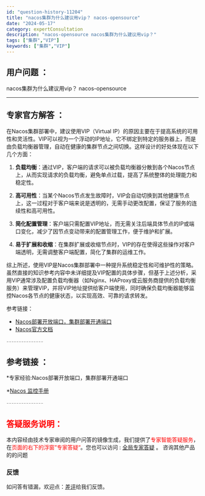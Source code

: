 ```yaml
---
id: "question-history-11204"
title: "nacos集群为什么建议用vip？ nacos-opensource"
date: "2024-05-17"
category: expertConsultation
description: "nacos-opensource nacos集群为什么建议用vip？"
tags: ["集群","VIP"]
keywords: ["集群","VIP"]
---
```


## 用户问题 ： 
 nacos集群为什么建议用vip？ nacos-opensource 

---------------
## 专家官方解答 ：

在Nacos集群部署中，建议使用VIP（Virtual IP）的原因主要在于提高系统的可用性和灵活性。VIP可以视为一个浮动的IP地址，它不绑定到特定的服务器上，而是由负载均衡器管理，自动在健康的集群节点之间切换。这样设计的好处体现在以下几个方面：

1. **负载均衡**：通过VIP，客户端的请求可以被负载均衡器分散到各个Nacos节点上，从而实现请求的负载均衡，避免单点过载，提高了系统整体的处理能力和稳定性。

2. **高可用性**：当某个Nacos节点发生故障时，VIP会自动切换到其他健康节点上，这一过程对于客户端来说是透明的，无需手动更改配置，保证了服务的连续性和高可用性。

3. **简化配置管理**：客户端只需配置VIP地址，而无需关注后端具体节点的IP或端口变化，减少了因节点变动带来的配置管理工作，便于维护和扩展。

4. **易于扩展和收缩**：在集群扩展或收缩节点时，VIP的存在使得这些操作对客户端透明，无需调整客户端配置，简化了集群的运维工作。

综上所述，使用VIP是Nacos集群部署中一种提升系统稳定性和可维护性的策略。虽然直接的知识参考内容中未详细提及VIP配置的具体步骤，但基于上述分析，采用VIP通常涉及配置负载均衡器（如Nginx、HAProxy或云服务商提供的负载均衡服务）来管理VIP，并将VIP地址提供给客户端使用，同时确保负载均衡器能够监控Nacos各节点的健康状态，以实现高效、可靠的请求转发。

参考链接：
- [Nacos部署开放端口，集群部署开通端口](https://nacos.io/docs/latest/guide/admin/cluster-mode-quick-start/)
- [Nacos官方文档](https://nacos.io/)


<font color="#949494">---------------</font> 


## 参考链接 ：

*专家经验:Nacos部署开放端口，集群部署开通端口 
 
 *[Nacos 监控手册](https://nacos.io/docs/latest/guide/admin/monitor-guide)


 <font color="#949494">---------------</font> 
 


## <font color="#FF0000">答疑服务说明：</font> 

本内容经由技术专家审阅的用户问答的镜像生成，我们提供了<font color="#FF0000">专家智能答疑服务</font>，在<font color="#FF0000">页面的右下的浮窗”专家答疑“</font>。您也可以访问 : [全局专家答疑](https://opensource.alibaba.com/chatBot) 。 咨询其他产品的的问题

### 反馈
如问答有错漏，欢迎点：[差评](https://ai.nacos.io/user/feedbackByEnhancerGradePOJOID?enhancerGradePOJOId=13743)给我们反馈。

